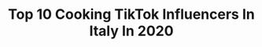 ---
title: Top 10 Cooking TikTok Influencers In Italy In 2020
description: >-
  Find top cooking TikTok influencers in Italy in 2020. Most popular hashtags: #nutella #cioccolato #cookies #chocolate.
platform: TikTok
profiles:
  - username: "ele_sini93"
    fullname: >-
      Elena Sinigaglia
    location: "Italy"
    followers: 19154
    engagement: 756
    commentsToLikes: 0.040243
    id: ckacig8h63aqr0i7818tk57gu
    verified: false
    hashtags: "#gman, #pancakes, #fragole, #cereali"
  - username: "roccobuffone"
    fullname: >-
      Rocco Buffone
    location: "Italy"
    followers: 17890
    engagement: 1133
    commentsToLikes: 0.007331
    id: ck92xosu1zjd70j78jp5i3r6t
    verified: false
    hashtags: "#alexa, #ricetta, #sushi, #taste"
  - username: "dilettasecco"
    fullname: >-
      Diletta Secco
    location: "Italy"
    followers: 218788
    engagement: 1550
    commentsToLikes: 0.008169
    id: ck8j4ftev207s0j78xg4hd8s7
    verified: false
    hashtags: "#sugar, #recipevideo, #asmr, #cucina"
  - username: "icookhowiwant"
    fullname: >-
      ICookHowIWant 
    location: "Italy"
    followers: 2562
    engagement: 564
    commentsToLikes: 0.040124
    id: ck9k5y1q1ymx40j78k010rfya
    verified: false
    hashtags: "#burger, #leftovers, #homebake, #cheeselover"
  - username: "fed_melli"
    fullname: >-
      Fede♡Melli 
    location: "Italy"
    followers: 11447
    engagement: 1523
    commentsToLikes: 0.020539
    id: ck9re3chw0maf0j787pdkl8qh
    verified: false
    hashtags: "#food, #kappa, #6secondi, #nutellabiscuits"
  - username: "emanuele_89"
    fullname: >-
      Emanuele
    location: "Italy"
    followers: 11011
    engagement: 1007
    commentsToLikes: 0.031073
    id: ck8vx6e5qqazh0j78bofvuq8g
    verified: false
    hashtags: "#cocco, #fritto, #frutta, #muffin"
  - username: "cooker.girl"
    fullname: >-
      Cooker Girl
    location: "Italy"
    followers: 120000
    engagement: 1467
    commentsToLikes: 0.011764
    id: ck8s5jutdg86t0j78baqjm8si
    verified: false
    hashtags: "#tutorial, #pizza, #love, #lizzo"
  - username: "gaiadilaurenzo24"
    fullname: >-
      Gaiadilaurenzo
    location: "Italy"
    followers: 16934
    engagement: 1138
    commentsToLikes: 0.016601
    id: ck92xotqnzjmc0j78okb1koom
    verified: false
    hashtags: "#disney, #pasticcera, #tutorial, #homeoutfits"
  - username: "gretaioz"
    fullname: >-
      gretaioz
    location: "Italy"
    followers: 104585
    engagement: 984
    commentsToLikes: 0.014790
    id: ck8vx6esbqb4o0j78jo5xxofj
    verified: false
    hashtags: "#bathbombs, #iorestoacasa, #toast, #waffle"
  - username: "a.t.c.mela"
    fullname: >-
      Mela
    location: "Italy"
    followers: 28399
    engagement: 321
    commentsToLikes: 0.013774
    id: ck8j4funn20ly0j781xrktpak
    verified: false
    hashtags: "#welovepizza, #tagliare, #dessert, #italiana"
---
